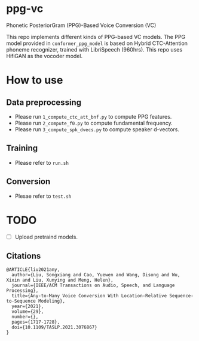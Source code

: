 # ppg-vc
Phonetic PosteriorGram (PPG)-Based Voice Conversion (VC)

This repo implements different kinds of PPG-based VC models. The PPG model provided in `conformer_ppg_model` is based on Hybrid CTC-Attention phoneme recognizer, trained with LibriSpeech (960hrs). This repo uses HifiGAN as the vocoder model.


# How to use
## Data preprocessing
- Please run `1_compute_ctc_att_bnf.py` to compute PPG features.
- Please run `2_compute_f0.py` to compute fundamental frequency.
- Please run `3_compute_spk_dvecs.py` to compute speaker d-vectors.

## Training
- Please refer to `run.sh`

## Conversion
- Plesae refer to `test.sh`

# TODO
- [ ] Upload pretraind models.

## Citations
```
@ARTICLE{liu2021any,
  author={Liu, Songxiang and Cao, Yuewen and Wang, Disong and Wu, Xixin and Liu, Xunying and Meng, Helen},
  journal={IEEE/ACM Transactions on Audio, Speech, and Language Processing}, 
  title={Any-to-Many Voice Conversion With Location-Relative Sequence-to-Sequence Modeling}, 
  year={2021},
  volume={29},
  number={},
  pages={1717-1728},
  doi={10.1109/TASLP.2021.3076867}
}
